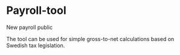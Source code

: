 # Payroll-tool
New payroll public

The tool can be used for simple gross-to-net calculations based on Swedish tax legislation.

